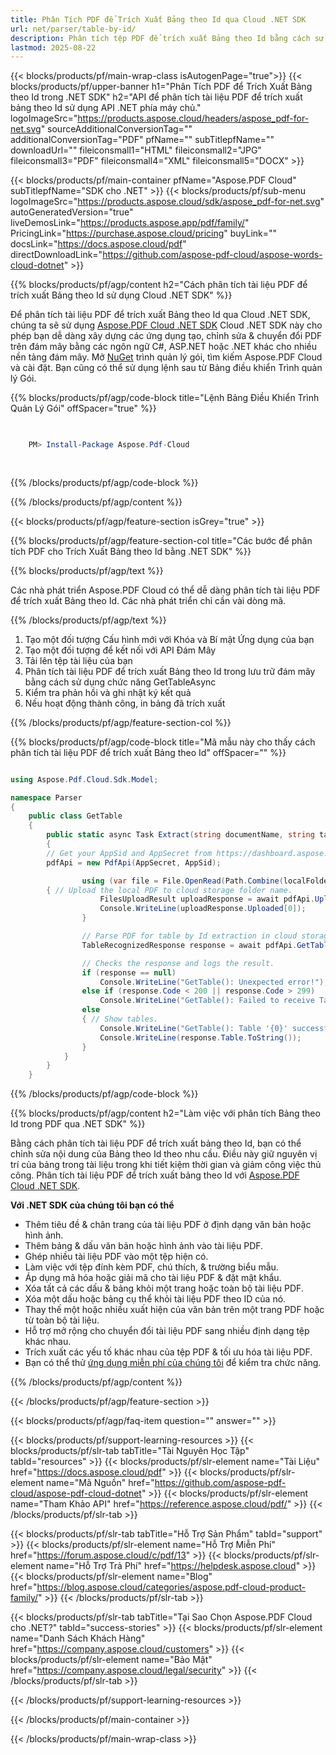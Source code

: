 ```yaml
---
title: Phân Tích PDF để Trích Xuất Bảng theo Id qua Cloud .NET SDK
url: net/parser/table-by-id/
description: Phân tích tệp PDF để trích xuất Bảng theo Id bằng cách sử dụng Aspose.PDF Cloud SDK cho .NET. Tăng cường khả năng khám phá và lập chỉ mục.
lastmod: 2025-08-22
---
```


{{< blocks/products/pf/main-wrap-class isAutogenPage="true">}}
{{< blocks/products/pf/upper-banner h1="Phân Tích PDF để Trích Xuất Bảng theo Id trong .NET SDK" h2="API để phân tích tài liệu PDF để trích xuất bảng theo Id sử dụng API .NET phía máy chủ." logoImageSrc="https://products.aspose.cloud/headers/aspose_pdf-for-net.svg" sourceAdditionalConversionTag="" additionalConversionTag="PDF" pfName="" subTitlepfName="" downloadUrl="" fileiconsmall1="HTML" fileiconsmall2="JPG" fileiconsmall3="PDF" fileiconsmall4="XML" fileiconsmall5="DOCX" >}}

{{< blocks/products/pf/main-container pfName="Aspose.PDF Cloud" subTitlepfName="SDK cho .NET" >}}
{{< blocks/products/pf/sub-menu logoImageSrc="https://products.aspose.cloud/sdk/aspose_pdf-for-net.svg"
autoGeneratedVersion="true"
liveDemosLink="https://products.aspose.app/pdf/family/" PricingLink="https://purchase.aspose.cloud/pricing" buyLink="" docsLink="https://docs.aspose.cloud/pdf"  directDownloadLink="https://github.com/aspose-pdf-cloud/aspose-words-cloud-dotnet" >}}

{{% blocks/products/pf/agp/content h2="Cách phân tích tài liệu PDF để trích xuất Bảng theo Id sử dụng Cloud .NET SDK" %}}

Để phân tích tài liệu PDF để trích xuất Bảng theo Id qua Cloud .NET SDK, chúng ta sẽ sử dụng
[Aspose.PDF Cloud .NET SDK](https://products.aspose.cloud/pdf/net/)
Cloud .NET SDK này cho phép bạn dễ dàng xây dựng các ứng dụng tạo, chỉnh sửa & chuyển đổi PDF trên đám mây bằng các ngôn ngữ C#, ASP.NET hoặc .NET khác cho nhiều nền tảng đám mây. Mở
[NuGet](https://www.nuget.org/packages/Aspose.Pdf-Cloud)
trình quản lý gói, tìm kiếm
Aspose.PDF Cloud
và cài đặt. Bạn cũng có thể sử dụng lệnh sau từ Bảng điều khiển Trình quản lý Gói.

{{% blocks/products/pf/agp/code-block title="Lệnh Bảng Điều Khiển Trình Quản Lý Gói" offSpacer="true" %}}

```powershell

     
    PM> Install-Package Aspose.Pdf-Cloud
     
     

```

{{% /blocks/products/pf/agp/code-block %}}

{{% /blocks/products/pf/agp/content %}}

{{< blocks/products/pf/agp/feature-section isGrey="true" >}}

{{% blocks/products/pf/agp/feature-section-col title="Các bước để phân tích PDF cho Trích Xuất Bảng theo Id bằng .NET SDK" %}}

{{% blocks/products/pf/agp/text %}}

Các nhà phát triển Aspose.PDF Cloud có thể dễ dàng phân tích tài liệu PDF để trích xuất Bảng theo Id. Các nhà phát triển chỉ cần vài dòng mã.

{{% /blocks/products/pf/agp/text %}}

1. Tạo một đối tượng Cấu hình mới với Khóa và Bí mật Ứng dụng của bạn
1. Tạo một đối tượng để kết nối với API Đám Mây
1. Tải lên tệp tài liệu của bạn
1. Phân tích tài liệu PDF để trích xuất Bảng theo Id trong lưu trữ đám mây bằng cách sử dụng chức năng GetTableAsync
1. Kiểm tra phản hồi và ghi nhật ký kết quả
1. Nếu hoạt động thành công, in bảng đã trích xuất

{{% /blocks/products/pf/agp/feature-section-col %}}

{{% blocks/products/pf/agp/code-block title="Mã mẫu này cho thấy cách phân tích tài liệu PDF để trích xuất Bảng theo Id" offSpacer="" %}}

```cs

using Aspose.Pdf.Cloud.Sdk.Model;

namespace Parser
{
    public class GetTable
    {
        public static async Task Extract(string documentName, string tableId, string remoteFolder)
        {
		// Get your AppSid and AppSecret from https://dashboard.aspose.cloud (free registration required). 
		pdfApi = new PdfApi(AppSecret, AppSid);

                using (var file = File.OpenRead(Path.Combine(localFolder, documentName)))
		{ // Upload the local PDF to cloud storage folder name.
                    FilesUploadResult uploadResponse = await pdfApi.UploadFileAsync(Path.Combine(remoteFolder, documentName), documentName);
                    Console.WriteLine(uploadResponse.Uploaded[0]);
                }

                // Parse PDF for table by Id extraction in cloud storage.
                TableRecognizedResponse response = await pdfApi.GetTableAsync(documentName, tableId, folder: remoteFolder);

                // Checks the response and logs the result.
                if (response == null)
                    Console.WriteLine("GetTable(): Unexpected error!");
                else if (response.Code < 200 || response.Code > 299)
                    Console.WriteLine("GetTable(): Failed to receive Table from the document.");
                else
                { // Show tables.
                    Console.WriteLine("GetTable(): Table '{0}' successfully received from the document '{1}.", tableId, documentName);
                    Console.WriteLine(response.Table.ToString());
                }
            }
        }
    }
```

{{% /blocks/products/pf/agp/code-block %}}

{{% blocks/products/pf/agp/content h2="Làm việc với phân tích Bảng theo Id trong PDF qua .NET SDK" %}}

Bằng cách phân tích tài liệu PDF để trích xuất bảng theo Id, bạn có thể chỉnh sửa nội dung của Bảng theo Id theo nhu cầu. Điều này giữ nguyên vị trí của bảng trong tài liệu trong khi tiết kiệm thời gian và giảm công việc thủ công.
Phân tích tài liệu PDF để trích xuất bảng theo Id với [Aspose.PDF Cloud .NET SDK](https://products.aspose.cloud/pdf/net/).

**Với .NET SDK của chúng tôi bạn có thể**

+ Thêm tiêu đề & chân trang của tài liệu PDF ở định dạng văn bản hoặc hình ảnh.
+ Thêm bảng & dấu văn bản hoặc hình ảnh vào tài liệu PDF.
+ Ghép nhiều tài liệu PDF vào một tệp hiện có.
+ Làm việc với tệp đính kèm PDF, chú thích, & trường biểu mẫu.
+ Áp dụng mã hóa hoặc giải mã cho tài liệu PDF & đặt mật khẩu.
+ Xóa tất cả các dấu & bảng khỏi một trang hoặc toàn bộ tài liệu PDF.
+ Xóa một dấu hoặc bảng cụ thể khỏi tài liệu PDF theo ID của nó.
+ Thay thế một hoặc nhiều xuất hiện của văn bản trên một trang PDF hoặc từ toàn bộ tài liệu.
+ Hỗ trợ mở rộng cho chuyển đổi tài liệu PDF sang nhiều định dạng tệp khác nhau.
+ Trích xuất các yếu tố khác nhau của tệp PDF & tối ưu hóa tài liệu PDF.
+ Bạn có thể thử [ứng dụng miễn phí của chúng tôi](https://products.aspose.app/pdf/) để kiểm tra chức năng.

{{% /blocks/products/pf/agp/content %}}

{{< /blocks/products/pf/agp/feature-section >}}

{{< blocks/products/pf/agp/faq-item question="" answer="" >}}

{{< blocks/products/pf/support-learning-resources >}}
{{< blocks/products/pf/slr-tab tabTitle="Tài Nguyên Học Tập" tabId="resources" >}}
{{< blocks/products/pf/slr-element name="Tài Liệu" href="https://docs.aspose.cloud/pdf" >}}
{{< blocks/products/pf/slr-element name="Mã Nguồn" href="https://github.com/aspose-pdf-cloud/aspose-pdf-cloud-dotnet" >}}
{{< blocks/products/pf/slr-element name="Tham Khảo API" href="https://reference.aspose.cloud/pdf/" >}}
{{< /blocks/products/pf/slr-tab >}}

{{< blocks/products/pf/slr-tab tabTitle="Hỗ Trợ Sản Phẩm" tabId="support" >}}
{{< blocks/products/pf/slr-element name="Hỗ Trợ Miễn Phí" href="https://forum.aspose.cloud/c/pdf/13" >}}
{{< blocks/products/pf/slr-element name="Hỗ Trợ Trả Phí" href="https://helpdesk.aspose.cloud" >}}
{{< blocks/products/pf/slr-element name="Blog" href="https://blog.aspose.cloud/categories/aspose.pdf-cloud-product-family/" >}}
{{< /blocks/products/pf/slr-tab >}}

{{< blocks/products/pf/slr-tab tabTitle="Tại Sao Chọn Aspose.PDF Cloud cho .NET?" tabId="success-stories" >}}
{{< blocks/products/pf/slr-element name="Danh Sách Khách Hàng" href="https://company.aspose.cloud/customers" >}}
{{< blocks/products/pf/slr-element name="Bảo Mật" href="https://company.aspose.cloud/legal/security" >}}
{{< /blocks/products/pf/slr-tab >}}

{{< /blocks/products/pf/support-learning-resources >}}

{{< /blocks/products/pf/main-container >}}

{{< /blocks/products/pf/main-wrap-class >}}


